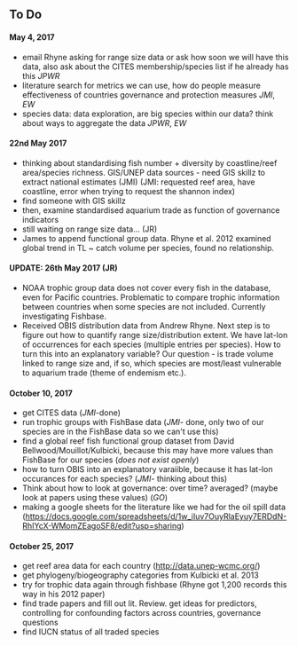## To Do  
#### May 4, 2017    
* email Rhyne asking for range size data or ask how soon we will have this data, also ask about the CITES membership/species list if he already has this  *JPWR*  
* literature search for metrics we can use, how do people measure effectiveness of countries governance and protection measures *JMI*, *EW*
* species data: data exploration, are big species within our data? think about ways to aggregate the data  *JPWR*, *EW*

#### 22nd May 2017

* thinking about standardising fish number + diversity by coastline/reef area/species richness. GIS/UNEP data sources - need GIS skillz to extract national estimates (JMI) (JMI: requested reef area, have coastline, error when trying to request the shannon index)   
* find someone with GIS skillz
* then, examine standardised aquarium trade as function of governance indicators 
* still waiting on range size data... (JR)
* James to append functional group data. Rhyne et al. 2012 examined global trend in TL ~ catch volume per species, found no relationship.

#### UPDATE: 26th May 2017 (JR)

* NOAA trophic group data does not cover every fish in the database, even for Pacific countries. Problematic to compare trophic information between countries when some species are not included. Currently investigating Fishbase.
* Received OBIS distribution data from Andrew Rhyne. Next step is to figure out how to quantify range size/distribution extent. We have lat-lon of occurrences for each species (multiple entries per species). How to turn this into an explanatory variable? Our question - is trade volume linked to range size and, if so, which species are most/least vulnerable to aquarium trade (theme of endemism etc.).


#### October 10, 2017  
* get CITES data (*JMI*-done)
* run trophic groups with FishBase data (*JMI*- done, only two of our species are in the FishBase data so we can't use this)  
* find a global reef fish functional group dataset from David Bellwood/Mouillot/Kulbicki, because this may have more values than FishBase for our species (*does not exist openly*)  
* how to turn OBIS into an explanatory varaiible, because it has lat-lon occurances for each species? (*JMI*- thinking about this)  
* Think about how to look at governance: over time? averaged?  (maybe look at papers using these values) (*GO*)
* making a google sheets for the literature like we had for the oil spill data   (https://docs.google.com/spreadsheets/d/1w_iIuv7OuyRlaEyuy7ERDdN-RhIYcX-WMomZEagoSF8/edit?usp=sharing)



#### October 25, 2017

* get reef area data for each country (http://data.unep-wcmc.org/)
* get phylogeny/biogeography categories from Kulbicki et al. 2013
* try for trophic data again through fishbase (Rhyne got 1,200 records this way in his 2012 paper)
* find trade papers and fill out lit. Review. get ideas for predictors, controlling for confounding factors across countries, governance questions
* find IUCN status of all traded species